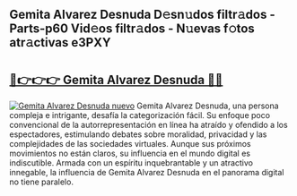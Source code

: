 ## Gemita Alvarez Desnuda D𝚎sn𝚞dos filtr𝚊dos - Parts-p60 Vid𝚎os filtr𝚊dos - N𝚞evas f𝚘tos atr𝚊ctivas e3PXY

# <h2><a href="http://mb6m6mz.tromn.icu/?c=Gemita+Alvarez+Desnuda">🔗👉👉👉 Gemita Alvarez Desnuda 🔗🔗</a></h2>

[![Gemita Alvarez Desnuda nuevo](https://i.imgur.com/pEAQMta.gif)](http://mb6m6mz.tromn.icu/?c=Gemita+Alvarez+Desnuda)
Gemita Alvarez Desnuda, una persona compleja e intrigante, desafía la categorización fácil. Su enfoque poco convencional de la autorrepresentación en línea ha atraído y ofendido a los espectadores, estimulando debates sobre moralidad, privacidad y las complejidades de las sociedades virtuales. Aunque sus próximos movimientos no están claros, su influencia en el mundo digital es indiscutible. Armada con un espíritu inquebrantable y un atractivo innegable, la influencia de Gemita Alvarez Desnuda en el panorama digital no tiene paralelo.
